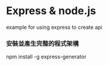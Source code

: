 # Express & node.js
example for using express to create api

### 安裝並產生完整的程式架構
npm install -g express-generator

